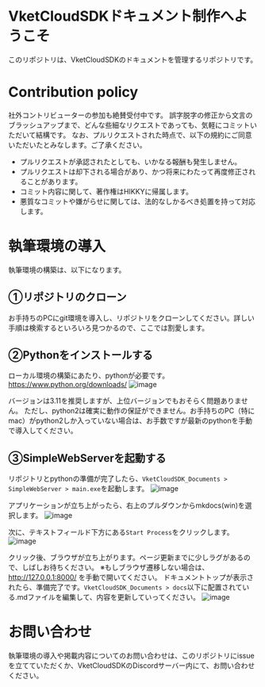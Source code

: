 # VketCloudSDKドキュメント制作へようこそ
このリポジトリは、VketCloudSDKのドキュメントを管理するリポジトリです。

# Contribution policy
社外コントリビューターの参加も絶賛受付中です。
誤字脱字の修正から文言のブラッシュアップまで、どんな些細なリクエストであっても、気軽にコミットいただいて結構です。
なお、プルリクエストされた時点で、以下の規約にご同意いただいたとみなします。ご了承ください。

- プルリクエストが承認されたとしても、いかなる報酬も発生しません。
- プルリクエストは却下される場合があり、かつ将来にわたって再度修正されることがあります。
- コミット内容に関して、著作権はHIKKYに帰属します。
- 悪質なコミットや嫌がらせに関しては、法的なしかるべき処置を持って対応します。

# 執筆環境の導入
執筆環境の構築は、以下になります。

## ①リポジトリのクローン
お手持ちのPCにgit環境を導入し、リポジトリをクローンしてください。詳しい手順は検索するといろいろ見つかるので、ここでは割愛します。

## ②Pythonをインストールする
ローカル環境の構築にあたり、pythonが必要です。https://www.python.org/downloads/
![image](https://github.com/VRHIKKY/VketCloudSDK_Documents/assets/50200315/d1ee286c-f0c6-4db6-a065-f3d350872ce4)

バージョンは3.11を推奨しますが、上位バージョンでもおそらく問題ありません。
ただし、python2は確実に動作の保証ができません。お手持ちのPC（特にmac）がpython2しか入っていない場合は、お手数ですが最新のpythonを手動で導入してください。

## ③SimpleWebServerを起動する
リポジトリとpythonの準備が完了したら、`VketCloudSDK_Documents > SimpleWebServer > main.exe`を起動します。
![image](https://github.com/VRHIKKY/VketCloudSDK_Documents/assets/50200315/c3f223c4-14c6-4d7a-9fc8-6a8aa5575dd8)

アプリケーションが立ち上がったら、右上のプルダウンからmkdocs(win)を選択します。
![image](https://github.com/VRHIKKY/VketCloudSDK_Documents/assets/50200315/20443dc7-0f59-4603-a441-94e9c4118e5d)

次に、テキストフィールド下方にある`Start Process`をクリックします。
![image](https://github.com/VRHIKKY/VketCloudSDK_Documents/assets/50200315/30a26ddd-8fc0-41cd-b586-aa43c52c0e53)

クリック後、ブラウザが立ち上がります。ページ更新までに少しラグがあるので、しばしお待ちください。
※もしブラウザ遷移しない場合は、 http://127.0.0.1:8000/ を手動で開いてください。
ドキュメントトップが表示されたら、準備完了です。`VketCloudSDK_Documents > docs`以下に配置されている.mdファイルを編集して、内容を更新していってください。
![image](https://github.com/VRHIKKY/VketCloudSDK_Documents/assets/50200315/7cdcc0be-6baa-45d5-b7c2-5d79c995ea8c)


# お問い合わせ
執筆環境の導入や掲載内容についてのお問い合わせは、このリポジトリにissueを立てていただくか、VketCloudSDKのDiscordサーバー内にて、お問い合わせください。
